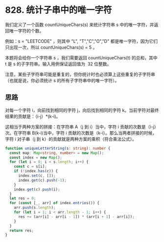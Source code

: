 # 828. 统计子串中的唯一字符

我们定义了一个函数 countUniqueChars(s) 来统计字符串 s 中的唯一字符，并返回唯一字符的个数。

例如：s = "LEETCODE" ，则其中 "L", "T","C","O","D" 都是唯一字符，因为它们只出现一次，所以 countUniqueChars(s) = 5 。

本题将会给你一个字符串 s ，我们需要返回 countUniqueChars(t) 的总和，其中 t 是 s 的子字符串。输入用例保证返回值为  32 位整数。

注意，某些子字符串可能是重复的，但你统计时也必须算上这些重复的子字符串（也就是说，你必须统计 s 的所有子字符串中的唯一字符）。

## 思路

对每一个字符 i，向前找到相同的字符 j，向后找到相同的字符 k。当前字符对最终结果的贡献是：（i-j）\*(k-i)。

这相当于两种方案的拼接：在字符串 A（j 到 i）当中，字符 i 贡献的次数是（i-j）次。在字符串 B(k-i)当中，字符 i 贡献的次数是（k-i）。那么当两者拼接的时候，字符 i 对子串（j 到 k）的贡献就是两种方案的乘积（符合乘法公式）。

```ts
function uniqueLetterString(s: string): number {
  const map: Map<string, number> = new Map();
  const index = new Map();
  for (let i = 0; i < s.length; i++) {
    const c = s[i];
    if (!index.has(c)) {
      index.set(c, []);
      index.get(c).push(-1);
    }
    index.get(c).push(i);
  }
  let res = 0;
  for (const [_, arr] of index.entries()) {
    arr.push(s.length);
    for (let i = 1; i < arr.length - 1; i++) {
      res += (arr[i] - arr[i - 1]) * (arr[i + 1] - arr[i]);
    }
  }
  return res;
}
```
